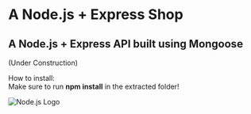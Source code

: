 # A Node.js + Express Shop

## A Node.js + Express API built using Mongoose  
(Under Construction)
  
How to install:  
Make sure to run <strong>npm install</strong> in the extracted folder!  
  
![Node.js Logo](https://agenciamultiverso.com.br/portfolio/nodejs.jpg)
